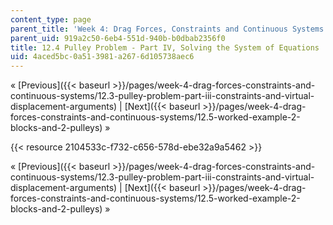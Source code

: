 ```yaml
---
content_type: page
parent_title: 'Week 4: Drag Forces, Constraints and Continuous Systems'
parent_uid: 919a2c50-6eb4-551d-940b-b0dbab2356f0
title: 12.4 Pulley Problem - Part IV, Solving the System of Equations
uid: 4aced5bc-0a51-3981-a267-6d105738aec6
---
```


« [Previous]({{< baseurl >}}/pages/week-4-drag-forces-constraints-and-continuous-systems/12.3-pulley-problem-part-iii-constraints-and-virtual-displacement-arguments) | [Next]({{< baseurl >}}/pages/week-4-drag-forces-constraints-and-continuous-systems/12.5-worked-example-2-blocks-and-2-pulleys) »

{{< resource 2104533c-f732-c656-578d-ebe32a9a5462 >}}

« [Previous]({{< baseurl >}}/pages/week-4-drag-forces-constraints-and-continuous-systems/12.3-pulley-problem-part-iii-constraints-and-virtual-displacement-arguments) | [Next]({{< baseurl >}}/pages/week-4-drag-forces-constraints-and-continuous-systems/12.5-worked-example-2-blocks-and-2-pulleys) »